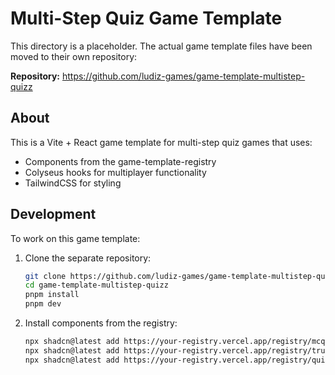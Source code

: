 # Multi-Step Quiz Game Template

This directory is a placeholder. The actual game template files have been moved to their own repository:

**Repository:** https://github.com/ludiz-games/game-template-multistep-quizz

## About

This is a Vite + React game template for multi-step quiz games that uses:
- Components from the game-template-registry
- Colyseus hooks for multiplayer functionality
- TailwindCSS for styling

## Development

To work on this game template:

1. Clone the separate repository:
   ```bash
   git clone https://github.com/ludiz-games/game-template-multistep-quizz.git
   cd game-template-multistep-quizz
   pnpm install
   pnpm dev
   ```

2. Install components from the registry:
   ```bash
   npx shadcn@latest add https://your-registry.vercel.app/registry/mcq-component
   npx shadcn@latest add https://your-registry.vercel.app/registry/true-false-component
   npx shadcn@latest add https://your-registry.vercel.app/registry/quiz-timer
   ```

